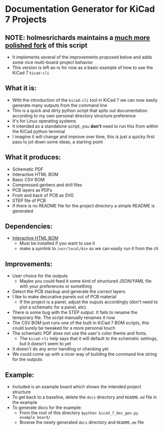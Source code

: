 # Documentation Generator for KiCad 7 Projects

## NOTE: holmesrichards maintains a [much more polished fork](https://gitlab.com/rsholmes/kdocgen) of this script 
- It implements several of the improvements proposed below and adds some nice multi-board-project behavior
- This version is left as-is for now as a basic example of how to use the KiCad 7 `kicad-cli`

## What it is:
- With the introduction of the `kicad-cli` tool in KiCad 7 we can now easily generate many outputs from the command line
- This is a quick and dirty python script that spits out documentation according to my own personal directory structure preference
- It's for Linux operating systems
- It intended as a standalone script, you **don't** need to run this from within the KiCad python terminal
- I imagine it will change and improve over time, this is just a quicky first pass to jot down some ideas, a starting point

## What it produces:
- Schematic PDF
- Interactive HTML BOM
- Basic CSV BOM
- Compressed gerbers and drill files
- PCB layers as PDFs
- Front and back of PCB as SVG
- STEP file of PCB
- If there is no README file for the project directory a simple README is generated

## Dependencies:
- [Interactive HTML BOM](https://github.com/openscopeproject/InteractiveHtmlBom)
  - Must be installed if you want to use it
  - make a symlink to `/usr/local/bin` so we can easily run it from the cli

## Improvements:
- User choice for the outputs
  - Maybe you could feed it some kind of structured JSON/YAML file with your preferences or something
- Detect the PCB stackup and generate the correct layers
- I like to make decorative panels out of PCB material
  - If the project is a panel, adjust the ouputs accordingly (don't need to plot a schematic for a panel, etc)
- There is some bug with the STEP output. It fails to rename the temporary file. The script manually renames it now
- The CSV BOM just runs one of the built in KiCad 7 BOM scripts, this could surely be tweaked for a more personal touch
- The schematic PDF does not use the user's color theme and fonts.
  - The `kicad-cli` help says that it will default to the schematic settings, but it doesn't seem to yet
- It doesn't do any error handling or checking yet
- We could come up with a nicer way of building the command line string for the outputs

## Example:
- Included is an example board which shows the intended project structure
- To get back to a baseline, delete the `docs` directory and `README.md` file in the example
- To generate docs for the example:
  - From the root of this directory `$python kicad_7_doc_gen.py example_board/`
  - Browse the newly generated `docs` directory and `README.me` file

